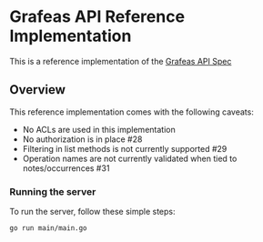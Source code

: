 # Grafeas API Reference Implementation

This is a reference implementation of the [Grafeas API Spec](https://github.com/grafeas/grafeas/blob/master/README.md) 

## Overview

This reference implementation comes with the following caveats:
* No ACLs are used in this implementation
* No authorization is in place #28
* Filtering in list methods is not currently supported #29
* Operation names are not currently validated when tied to notes/occurrences #31


### Running the server
To run the server, follow these simple steps:

```
go run main/main.go
```

